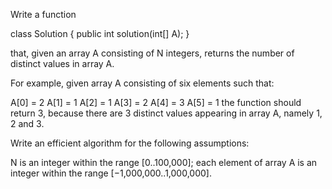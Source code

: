 Write a function

class Solution { public int solution(int[] A); }

that, given an array A consisting of N integers, returns the number of distinct values in array A.

For example, given array A consisting of six elements such that:

A[0] = 2    A[1] = 1    A[2] = 1
A[3] = 2    A[4] = 3    A[5] = 1
the function should return 3, because there are 3 distinct values appearing in array A, namely 1, 2 and 3.

Write an efficient algorithm for the following assumptions:

N is an integer within the range [0..100,000];
each element of array A is an integer within the range [−1,000,000..1,000,000].
